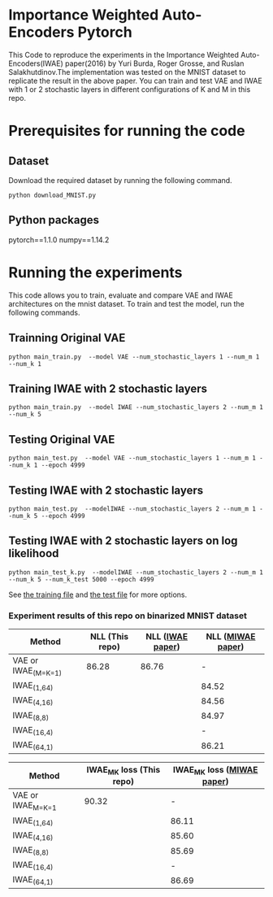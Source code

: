 # Importance Weighted Auto-Encoders Pytorch

This Code to reproduce the experiments in the Importance Weighted Auto-Encoders(IWAE) paper(2016) by Yuri Burda, Roger Grosse, and Ruslan Salakhutdinov.The implementation was tested on the MNIST dataset to replicate the result in the above paper. You can train and test VAE and IWAE with 1 or 2 stochastic layers in different configurations of K and M in this repo. 

# Prerequisites for running the code
## Dataset
Download the required dataset by running the following command. 
```
python download_MNIST.py
```
## Python packages
pytorch==1.1.0 numpy==1.14.2

# Running the experiments
This code allows you to train, evaluate and compare VAE and IWAE architectures on the mnist dataset. To train and test the model, run the following commands.
## Trainning Original VAE
```
python main_train.py  --model VAE --num_stochastic_layers 1 --num_m 1 --num_k 1
```
## Training IWAE with 2 stochastic layers
```
python main_train.py  --model IWAE --num_stochastic_layers 2 --num_m 1 --num_k 5
```
## Testing Original VAE
```
python main_test.py  --model VAE --num_stochastic_layers 1 --num_m 1 --num_k 1 --epoch 4999
```
## Testing IWAE with 2 stochastic layers
```
python main_test.py  --modelIWAE --num_stochastic_layers 2 --num_m 1 --num_k 5 --epoch 4999
```
## Testing IWAE with 2 stochastic layers on log likelihood 
```
python main_test_k.py  --modelIWAE --num_stochastic_layers 2 --num_m 1 --num_k 5 --num_k_test 5000 --epoch 4999
```
See [the training file](https://github.com/ShwanMario/IWAE/blob/master/Importance_Weighted_Autoencoders-master/MNIST/script/main_train.py) and [the test file](https://github.com/ShwanMario/IWAE/blob/master/Importance_Weighted_Autoencoders-master/MNIST/script/main_test.py) for more options.

### Experiment results of this repo on binarized MNIST dataset


|   Method   | NLL (This repo) | NLL ([IWAE paper](https://arxiv.org/abs/1509.00519)) | NLL ([MIWAE paper](https://arxiv.org/abs/1802.04537))|
| -----------------| --------------- | --------------- | --------|
|VAE or IWAE<sub>(M=K=1)</sub>| 86.28| 86.76| -|
|IWAE<sub>(1,64)</sub>| | |84.52|
|IWAE<sub>(4,16)</sub>| | |84.56 |
|IWAE<sub>(8,8)</sub>| | |84.97 |
|IWAE<sub>(16,4)</sub>| | | -|
|IWAE<sub>(64,1)</sub>| |  |86.21|

|   Method   | IWAE<sub>MK</sub> loss (This repo) | IWAE<sub>MK</sub> loss ([MIWAE paper](https://arxiv.org/abs/1802.04537))|
| -----------------| ---------------| --------|
|VAE or IWAE<sub>M=K=1</sub>| 90.32| - |
|IWAE<sub>(1,64)</sub>| |86.11|
|IWAE<sub>(4,16)</sub>| |85.60 |
|IWAE<sub>(8,8)</sub>| | 85.69 |
|IWAE<sub>(16,4)</sub>| |  -|
|IWAE<sub>(64,1)</sub>| |  86.69|
